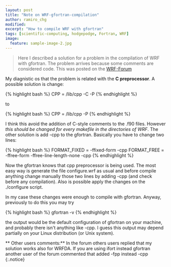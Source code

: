 ```yaml
---
layout: post
title: "Note on WRF-gfortran-compilation"
author: ramiro_chg
modified:
excerpt: "How to compile WRF with gfortran"
tags: [scientific-computing, hodgepodge, Fortran, WRF]
image:
  feature: sample-image-2.jpg
---
```


> Here I described a solution for a problem in the compilation of WRF with gfortran. The problem arrives because some comments are considered code. This was posted on the [WRF-Forum](http://forum.wrfforum.com/viewtopic.php?f=5&t=6086) 


My diagnistic os that the problem is related with the **C preprocessor**. A possible solution is change:

{% highlight bash %}
    CPP             =      /lib/cpp -C -P
{% endhighlight %}

to

{% highlight bash %}
    CPP             =      /lib/cpp -P
{% endhighlight %}

I think this avoid the addition of C-style comments to the .f90 files. However *this should be changed for every makefile in the directories of WRF*. The other solution is add -cpp to the gfortran. Basically you have to change two lines:

{% highlight bash %}
    FORMAT_FIXED    =       -ffixed-form -cpp
    FORMAT_FREE     =       -ffree-form -ffree-line-length-none -cpp
{% endhighlight %}


Now the gfortran knows that cpp preprocessor is being used. The most easy way is generate the file configure.wrf as usual and before compile anything change manually those two lines by adding -cpp (and check before any compilation). Also is possible apply the changes on the ./configure script.

In my case these changes were enough to compile with gfortran. Anyway, previously to do this you may try

{% highlight bash %}
gfortran -v
{% endhighlight %}

the output would be the default configuration of gfortran on your machine, and probably there isn't anything like -cpp. I guess this output may depend partially on your Linux distribution (or Unix system).

** Other users comments:**
In the forum others users replied that my solution works also for WRFDA. If you are using ifort instead gfortran another user of the forum commented that added -fpp instead -cpp
{:.notice}




